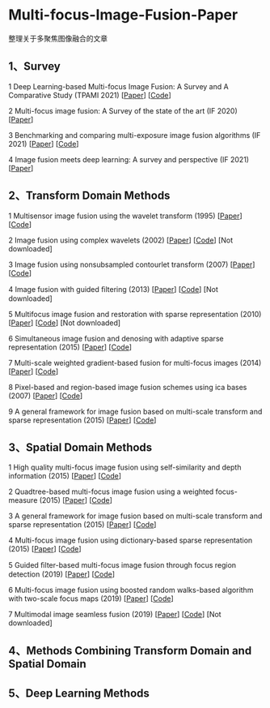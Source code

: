 # Multi-focus-Image-Fusion-Paper
整理关于多聚焦图像融合的文章
## 1、Survey
1 Deep Learning-based Multi-focus Image Fusion: A Survey and A Comparative Study (TPAMI 2021) [[Paper](https://ieeexplore.ieee.org/abstract/document/9428544)] [[Code](https://github.com/xingchenzhang/MFIFB)]

2 Multi-focus image fusion: A Survey of the state of the art (IF 2020) [[Paper](https://www.sciencedirect.com/science/article/pii/S1566253520303109?casa_token=yugI5Tt6HAMAAAAA:jT4uV1xK2HjtfZWPuh2FkcqtHC1CN5TAYGR64ZWika5B0xAro9r-S5qOk30UDrNziKDuWPLQIsWw)]

3 Benchmarking and comparing multi-exposure image fusion algorithms (IF 2021) [[Paper](https://www.sciencedirect.com/science/article/abs/pii/S1566253521000233?casa_token=3fZWWc9-l_kAAAAA:en9qngjXa_neaqkNdp73a25flyglW2IzNkjuYSqUYh4ZxvZy63n48-pzPboX1p2I95ofJxiz2ptp)] [[Code](https://github.com/xingchenzhang/MEFB)]

4 Image fusion meets deep learning: A survey and perspective (IF 2021) [[Paper](https://www.sciencedirect.com/science/article/pii/S1566253521001342?casa_token=4BDX2mCr4VwAAAAA:LzXkYoP1QwTW5lXEpMCdVEZ2W27ZXf8VbJIVOX10dl-SpYuuYkNyaTk7uiD5JCjSbn6grf8DXy33)]

## 2、Transform Domain Methods

1 Multisensor image fusion using the wavelet transform (1995) [[Paper](https://www.sciencedirect.com/science/article/pii/S1077316985710222)] [[Code](http://www.metapix.de/download.htm)]

2 Image fusion using complex wavelets (2002) [[Paper](https://www.jstor.org/stable/10.2979/esj.2002.1.2.1)] [[Code](https://github.com/yuliu316316/MST-SR-Fusion-Toolbox)] [Not downloaded]

3 Image fusion using nonsubsampled contourlet transform (2007) [[Paper](https://ieeexplore.ieee.org/document/4297175/)] [[Code](https://ieeexplore.ieee.org/document/4297175/)]

4 Image fusion with guided ﬁltering (2013) [[Paper](https://www.scopus.com/record/display.uri?eid=2-s2.0-84878331557&origin=inward)] [[Code](http://xudongkang.weebly.com/index.html)] [Not downloaded]

5 Multifocus image fusion and restoration with sparse representation (2010) [[Paper](https://www.scopus.com/record/display.uri?eid=2-s2.0-77949422825&origin=inward)] [[Code](https://github.com/yuliu316316/MST-SR-Fusion-Toolbox)] [Not downloaded]

6 Simultaneous image fusion and denosing with adaptive sparse representation (2015) [[Paper](https://ietresearch.onlinelibrary.wiley.com/doi/10.1049/iet-ipr.2014.0311)] [[Code](https://github.com/yuliu316316/ASR-Fusion)]

7 Multi-scale weighted gradient-based fusion for multi-focus images (2014) [[Paper](https://www.sciencedirect.com/science/article/pii/S1566253513001462)] [[Code](https://github.com/bitzhouzq/MWGF-Fusion)]

8 Pixel-based and region-based image fusion schemes using ica bases (2007) [[Paper](https://www.sciencedirect.com/science/article/pii/S1566253505000801)] [[Code](http://utopia.duth.gr/nmitiano/download.html)]

9 A general framework for image fusion based on multi-scale transform and sparse representation (2015) [[Paper](https://www.sciencedirect.com/science/article/pii/S1566253514001043)] [[Code](https://github.com/yuliu316316/MST-SR-Fusion-Toolbox)]

## 3、Spatial Domain Methods

1 High quality multi-focus image fusion using self-similarity and depth information (2015) [[Paper](https://www.sciencedirect.com/science/article/pii/S003040181400947X)] [[Code](https://csrc.xmu.edu.cn/index.html)]

2 Quadtree-based multi-focus image fusion using a weighted focus-measure (2015) [[Paper](https://www.sciencedirect.com/science/article/pii/S1566253514000669)] [[Code](https://github.com/uzeful/Quadtree-Based-Multi-focus-Image-Fusion)]

3 A general framework for image fusion based on multi-scale transform and sparse representation (2015) [[Paper](https://www.sciencedirect.com/science/article/pii/S1566253514001043)] [[Code](https://github.com/yuliu316316/DSIFT-MFIF)]

4 Multi-focus image fusion using dictionary-based sparse representation (2015) [[Paper](https://www.sciencedirect.com/science/article/pii/S1566253514001213)] [[Code](https://www.researchgate.net/publication/324132140_Demo_Code_for_Sparse_Representation-based_Multi-Focus_Image_Fusion_Algorithm)]

5 Guided ﬁlter-based multi-focus image fusion through focus region detection (2019) [[Paper](https://www.sciencedirect.com/science/article/pii/S0923596518302832)] [[Code](https://github.com/bitname/Multi-focus-image-fusion-GFDF)]

6 Multi-focus image fusion using boosted random walks-based algorithm with two-scale focus maps (2019) [[Paper](https://www.sciencedirect.com/science/article/pii/S0925231219300748)] [[Code](https://github.com/JinleiMa/Twoscale-Fusion)]

7 Multimodal image seamless fusion (2019) [[Paper](https://scholar.google.com/scholar_lookup?title=Multimodal%20image%20seamless%20fusion&author=K.%20Zhan&publication_year=2019)] [[Code](https://github.com/kunzhan/misf)] [Not downloaded]

## 4、Methods Combining Transform Domain and Spatial Domain

## 5、Deep Learning Methods
